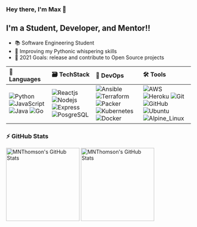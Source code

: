 ### Hey there, I'm Max 👋

## I'm a Student, Developer, and Mentor!!

- 📚 Software Engineering Student
- 🐍 Improving my Pythonic whispering skills
- 🥅 2021 Goals: release and contribute to Open Source projects

| 📝 Languages | 🗃️ TechStack | 🚀 DevOps | 🛠️ Tools |
|:-------------|:--------------|:-----------|:---------|
|  ![Python](https://img.shields.io/badge/-Python-black?style=flat-square&logo=python) ![JavaScript](https://img.shields.io/badge/-JavaScript-black?style=flat-square&logo=javascript) ![Java](https://img.shields.io/badge/-Java-black?style=flat-square&logo=java) ![Go](https://img.shields.io/badge/-Go-black?style=flat-square&logo=go)   |  ![Reactjs](https://img.shields.io/badge/-Reactjs-black?style=flat-square&logo=react) ![Nodejs](https://img.shields.io/badge/-Nodejs-black?style=flat-square&logo=node.js) ![Express](https://img.shields.io/badge/-Express-black?style=flat-square&logo=express) ![PosgreSQL](https://img.shields.io/badge/-PosgreSQL-black?style=flat-square&logo=posgresql)    |   ![Ansible](https://img.shields.io/badge/-Ansible-black?style=flat-square&logo=ansible) ![Terraform](https://img.shields.io/badge/-Terraform-black?style=flat-square&logo=terraform) ![Packer](https://img.shields.io/badge/-Packer-black?style=flat-square&logo=packer) ![Kubernetes](https://img.shields.io/badge/-Kubernetes-black?style=flat-square&logo=kubernetes) ![Docker](https://img.shields.io/badge/-Docker-black?style=flat-square&logo=docker)   |  ![AWS](https://img.shields.io/badge/-AWS-black?style=flat-square&logo=amazonaws) ![Heroku](https://img.shields.io/badge/-Heroku-black?style=flat-square&logo=heroku) ![Git](https://img.shields.io/badge/-Git-black?style=flat-square&logo=git) ![GitHub](https://img.shields.io/badge/-GitHub-black?style=flat-square&logo=github) ![Ubuntu](https://img.shields.io/badge/-Ubuntu-black?style=flat-square&logo=ubuntu) ![Alpine_Linux](https://img.shields.io/badge/-Alpine_Linux-black?style=flat-square&logo=alpinelinux)   |

### ⚡ GitHub Stats
<p align="left">
  <img align="center" height="200" alt="MNThomson's GitHub Stats" src="https://github-readme-stats.vercel.app/api?username=MNThomson&theme=github_dark&show_icons=true&count_private=true" />

  <img align="center" height="200" alt="MNThomson's GitHub Stats" src="https://github-readme-stats.vercel.app/api/top-langs/?username=MNThomson&layout=compact&theme=github_dark" />
</p>
